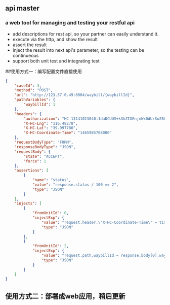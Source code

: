 ## api master
### a web tool for managing and testing your restful api
* add descriptions for rest api, so your partner can easily understand it.
* execute via the http, and show the result 
* assert the result
* inject the result into next api's parameter, so the testing can be continueous
* support both unit test and integrating test

##使用方式一：编写配置文件直接使用
```json
{
    "caseId": 3,
    "method": "POST",
    "url": "http://123.57.0.49:8004/waybill/{waybillId}",
    "pathVariables": {
        "waybillId": 1
    },
    "headers": {
        "authorization": "HC 13141023040:1daDCUUS+kXkZIOEnjnWx0dUrSo2B0Tq+w8cmWJd36Q=",
        "X-HC-Lng": "116.48278",
        "X-HC-Lat": "39.997786",
        "X-HC-Coordinate-Time": "1465985708000"
    },
    "requestBodyType": "FORM",
    "responseBodyType": "JSON",
    "requestBody": {
        "state": "ACCEPT",
        "force": 1
    },
    "assertions": [
        {
            "name": "status",
            "value": "response.status / 100 == 2",
            "type": "JSON"
        }
    ],
    "injects": [
        {
            "fromUnitId": 0,
            "injectExp": {
                "value": "request.header.\"X-HC-Coordinate-Time\" = timestamp",
                "type": "JSON"
            }
        },
        {
            "fromUnitId": 2,
            "injectExp": {
                "value": "request.path.waybillId = response.body[0].waybills[0].waybillId",
                "type": "JSON"
            }
        }
    ]
}
```

## 使用方式二：部署成web应用，稍后更新
